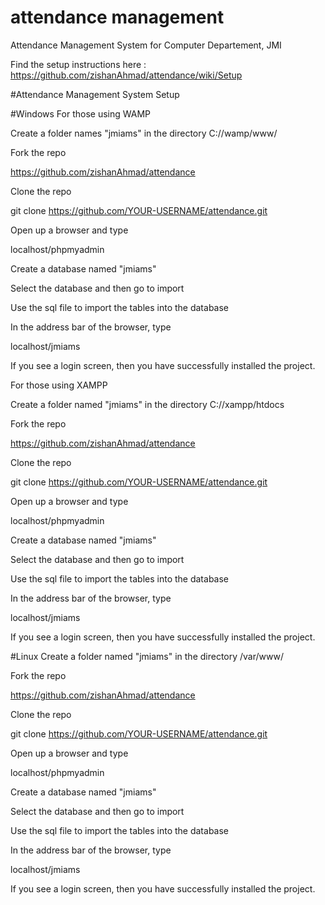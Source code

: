 attendance management
====================

Attendance Management System for Computer Departement, JMI

Find the setup instructions here : https://github.com/zishanAhmad/attendance/wiki/Setup

#Attendance Management System Setup

#Windows
For those using WAMP

Create a folder names "jmiams" in the directory C://wamp/www/

Fork the repo

https://github.com/zishanAhmad/attendance

Clone the repo

git clone https://github.com/YOUR-USERNAME/attendance.git

Open up a browser and type

localhost/phpmyadmin

Create a database named "jmiams"

Select the database and then go to import

Use the sql file to import the tables into the database

In the address bar of the browser, type

localhost/jmiams

If you see a login screen, then you have successfully installed the project.

For those using XAMPP

Create a folder named "jmiams" in the directory C://xampp/htdocs

Fork the repo

https://github.com/zishanAhmad/attendance

Clone the repo

git clone https://github.com/YOUR-USERNAME/attendance.git

Open up a browser and type

localhost/phpmyadmin

Create a database named "jmiams"

Select the database and then go to import

Use the sql file to import the tables into the database

In the address bar of the browser, type

localhost/jmiams

If you see a login screen, then you have successfully installed the project.

#Linux
Create a folder named "jmiams" in the directory /var/www/

Fork the repo

https://github.com/zishanAhmad/attendance

Clone the repo

git clone https://github.com/YOUR-USERNAME/attendance.git

Open up a browser and type

localhost/phpmyadmin

Create a database named "jmiams"

Select the database and then go to import

Use the sql file to import the tables into the database

In the address bar of the browser, type

localhost/jmiams

If you see a login screen, then you have successfully installed the project.

